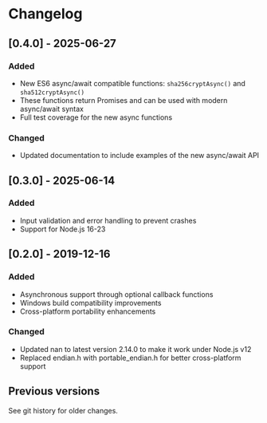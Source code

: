 # Changelog

## [0.4.0] - 2025-06-27

### Added
- New ES6 async/await compatible functions: `sha256cryptAsync()` and `sha512cryptAsync()`
- These functions return Promises and can be used with modern async/await syntax
- Full test coverage for the new async functions

### Changed
- Updated documentation to include examples of the new async/await API

## [0.3.0] - 2025-06-14

### Added
- Input validation and error handling to prevent crashes
- Support for Node.js 16-23

## [0.2.0] - 2019-12-16

### Added
- Asynchronous support through optional callback functions
- Windows build compatibility improvements
- Cross-platform portability enhancements

### Changed
- Updated nan to latest version 2.14.0 to make it work under Node.js v12
- Replaced endian.h with portable_endian.h for better cross-platform support

## Previous versions

See git history for older changes.